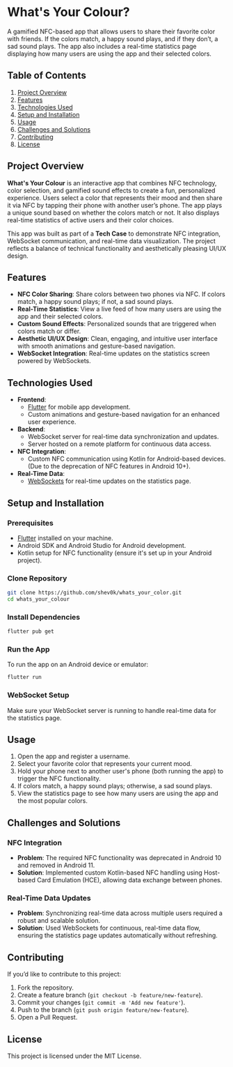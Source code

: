 
# What's Your Colour?

A gamified NFC-based app that allows users to share their favorite color with friends. If the colors match, a happy sound plays, and if they don’t, a sad sound plays. The app also includes a real-time statistics page displaying how many users are using the app and their selected colors.

## Table of Contents
1. [Project Overview](#project-overview)
2. [Features](#features)
3. [Technologies Used](#technologies-used)
4. [Setup and Installation](#setup-and-installation)
5. [Usage](#usage)
6. [Challenges and Solutions](#challenges-and-solutions)
7. [Contributing](#contributing)
8. [License](#license)

## Project Overview
**What's Your Colour** is an interactive app that combines NFC technology, color selection, and gamified sound effects to create a fun, personalized experience. Users select a color that represents their mood and then share it via NFC by tapping their phone with another user’s phone. The app plays a unique sound based on whether the colors match or not. It also displays real-time statistics of active users and their color choices.

This app was built as part of a **Tech Case** to demonstrate NFC integration, WebSocket communication, and real-time data visualization. The project reflects a balance of technical functionality and aesthetically pleasing UI/UX design.

## Features
- **NFC Color Sharing**: Share colors between two phones via NFC. If colors match, a happy sound plays; if not, a sad sound plays.
- **Real-Time Statistics**: View a live feed of how many users are using the app and their selected colors.
- **Custom Sound Effects**: Personalized sounds that are triggered when colors match or differ.
- **Aesthetic UI/UX Design**: Clean, engaging, and intuitive user interface with smooth animations and gesture-based navigation.
- **WebSocket Integration**: Real-time updates on the statistics screen powered by WebSockets.

## Technologies Used
- **Frontend**: 
  - [Flutter](https://flutter.dev/) for mobile app development.
  - Custom animations and gesture-based navigation for an enhanced user experience.
- **Backend**:
  - WebSocket server for real-time data synchronization and updates.
  - Server hosted on a remote platform for continuous data access.
- **NFC Integration**:
  - Custom NFC communication using Kotlin for Android-based devices. (Due to the deprecation of NFC features in Android 10+).
- **Real-Time Data**: 
  - [WebSockets](https://developer.mozilla.org/en-US/docs/Web/API/WebSockets_API) for real-time updates on the statistics page.

## Setup and Installation

### Prerequisites
- [Flutter](https://flutter.dev/docs/get-started/install) installed on your machine.
- Android SDK and Android Studio for Android development.
- Kotlin setup for NFC functionality (ensure it's set up in your Android project).

### Clone Repository
```bash
git clone https://github.com/shev0k/whats_your_color.git
cd whats_your_colour
```

### Install Dependencies
```bash
flutter pub get
```

### Run the App
To run the app on an Android device or emulator:
```bash
flutter run
```

### WebSocket Setup
Make sure your WebSocket server is running to handle real-time data for the statistics page.

## Usage
1. Open the app and register a username.
2. Select your favorite color that represents your current mood.
3. Hold your phone next to another user's phone (both running the app) to trigger the NFC functionality.
4. If colors match, a happy sound plays; otherwise, a sad sound plays.
5. View the statistics page to see how many users are using the app and the most popular colors.

## Challenges and Solutions
### NFC Integration
- **Problem**: The required NFC functionality was deprecated in Android 10 and removed in Android 11.
- **Solution**: Implemented custom Kotlin-based NFC handling using Host-based Card Emulation (HCE), allowing data exchange between phones.

### Real-Time Data Updates
- **Problem**: Synchronizing real-time data across multiple users required a robust and scalable solution.
- **Solution**: Used WebSockets for continuous, real-time data flow, ensuring the statistics page updates automatically without refreshing.

## Contributing
If you’d like to contribute to this project:
1. Fork the repository.
2. Create a feature branch (`git checkout -b feature/new-feature`).
3. Commit your changes (`git commit -m 'Add new feature'`).
4. Push to the branch (`git push origin feature/new-feature`).
5. Open a Pull Request.

## License
This project is licensed under the MIT License.
